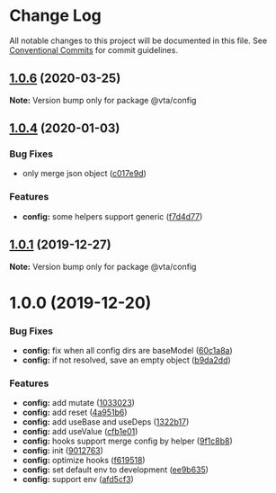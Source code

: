 # Change Log

All notable changes to this project will be documented in this file.
See [Conventional Commits](https://conventionalcommits.org) for commit guidelines.

## [1.0.6](https://github.com/vta-js/vta/compare/v1.0.5...v1.0.6) (2020-03-25)

**Note:** Version bump only for package @vta/config

## [1.0.4](https://github.com/vta-js/vta/compare/v1.0.3...v1.0.4) (2020-01-03)

### Bug Fixes

- only merge json object ([c017e9d](https://github.com/vta-js/vta/commit/c017e9d))

### Features

- **config:** some helpers support generic ([f7d4d77](https://github.com/vta-js/vta/commit/f7d4d77))

## [1.0.1](https://github.com/vta-js/vta/compare/v1.0.0...v1.0.1) (2019-12-27)

**Note:** Version bump only for package @vta/config

# 1.0.0 (2019-12-20)

### Bug Fixes

- **config:** fix when all config dirs are baseModel ([60c1a8a](https://github.com/vta-js/vta/commit/60c1a8a))
- **config:** if not resolved, save an empty object ([b9da2dd](https://github.com/vta-js/vta/commit/b9da2dd))

### Features

- **config:** add mutate ([1033023](https://github.com/vta-js/vta/commit/1033023))
- **config:** add reset ([4a951b6](https://github.com/vta-js/vta/commit/4a951b6))
- **config:** add useBase and useDeps ([1322b17](https://github.com/vta-js/vta/commit/1322b17))
- **config:** add useValue ([cfb1e01](https://github.com/vta-js/vta/commit/cfb1e01))
- **config:** hooks support merge config by helper ([9f1c8b8](https://github.com/vta-js/vta/commit/9f1c8b8))
- **config:** init ([9012763](https://github.com/vta-js/vta/commit/9012763))
- **config:** optimize hooks ([f619518](https://github.com/vta-js/vta/commit/f619518))
- **config:** set default env to development ([ee9b635](https://github.com/vta-js/vta/commit/ee9b635))
- **config:** support env ([afd5cf3](https://github.com/vta-js/vta/commit/afd5cf3))
